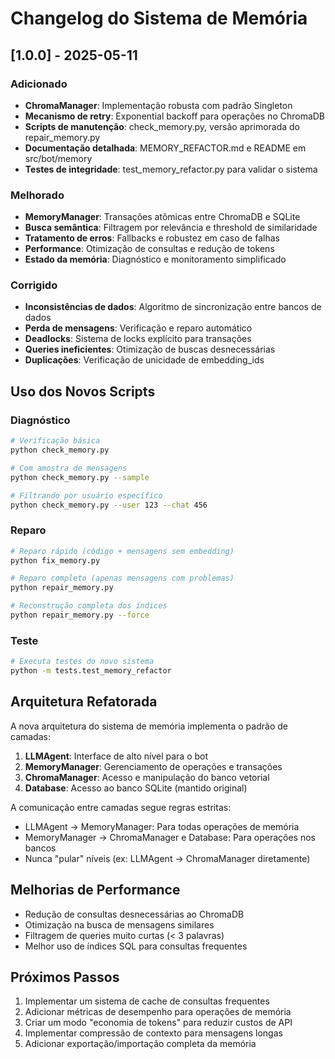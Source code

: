 # Changelog do Sistema de Memória

## [1.0.0] - 2025-05-11

### Adicionado

- **ChromaManager**: Implementação robusta com padrão Singleton
- **Mecanismo de retry**: Exponential backoff para operações no ChromaDB
- **Scripts de manutenção**: check_memory.py, versão aprimorada do repair_memory.py
- **Documentação detalhada**: MEMORY_REFACTOR.md e README em src/bot/memory
- **Testes de integridade**: test_memory_refactor.py para validar o sistema

### Melhorado

- **MemoryManager**: Transações atômicas entre ChromaDB e SQLite
- **Busca semântica**: Filtragem por relevância e threshold de similaridade
- **Tratamento de erros**: Fallbacks e robustez em caso de falhas
- **Performance**: Otimização de consultas e redução de tokens
- **Estado da memória**: Diagnóstico e monitoramento simplificado

### Corrigido

- **Inconsistências de dados**: Algoritmo de sincronização entre bancos de dados
- **Perda de mensagens**: Verificação e reparo automático
- **Deadlocks**: Sistema de locks explícito para transações
- **Queries ineficientes**: Otimização de buscas desnecessárias
- **Duplicações**: Verificação de unicidade de embedding_ids

## Uso dos Novos Scripts

### Diagnóstico

```bash
# Verificação básica
python check_memory.py

# Com amostra de mensagens
python check_memory.py --sample

# Filtrando por usuário específico
python check_memory.py --user 123 --chat 456
```

### Reparo

```bash
# Reparo rápido (código + mensagens sem embedding)
python fix_memory.py

# Reparo completo (apenas mensagens com problemas)
python repair_memory.py

# Reconstrução completa dos índices
python repair_memory.py --force
```

### Teste

```bash 
# Executa testes do novo sistema
python -m tests.test_memory_refactor
```

## Arquitetura Refatorada

A nova arquitetura do sistema de memória implementa o padrão de camadas:

1. **LLMAgent**: Interface de alto nível para o bot
2. **MemoryManager**: Gerenciamento de operações e transações
3. **ChromaManager**: Acesso e manipulação do banco vetorial
4. **Database**: Acesso ao banco SQLite (mantido original)

A comunicação entre camadas segue regras estritas:
- LLMAgent → MemoryManager: Para todas operações de memória
- MemoryManager → ChromaManager e Database: Para operações nos bancos
- Nunca "pular" níveis (ex: LLMAgent → ChromaManager diretamente)

## Melhorias de Performance

- Redução de consultas desnecessárias ao ChromaDB
- Otimização na busca de mensagens similares
- Filtragem de queries muito curtas (< 3 palavras)
- Melhor uso de índices SQL para consultas frequentes

## Próximos Passos

1. Implementar um sistema de cache de consultas frequentes
2. Adicionar métricas de desempenho para operações de memória
3. Criar um modo "economia de tokens" para reduzir custos de API
4. Implementar compressão de contexto para mensagens longas
5. Adicionar exportação/importação completa da memória
